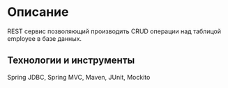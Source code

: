 # Описание
REST сервис позволяющий производить CRUD операции над таблицой employee в базе данных.

## Технологии и инструменты
Spring JDBC, Spring MVC, Maven, JUnit, Mockito
